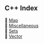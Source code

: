 ## C++ Index

📜 [Map](map) <br/>
📜 [Miscellaneous](misc) <br/>
📜 [Sets](set) <br/>
📜 [Vector](vector) <br/>


